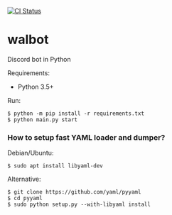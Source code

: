 [![CI Status](https://github.com/aobolensk/walbot/workflows/Lint/badge.svg)](https://github.com/aobolensk/walbot/actions)

# walbot
Discord bot in Python

Requirements:
- Python 3.5+

Run:
```shell
$ python -m pip install -r requirements.txt
$ python main.py start
```

### How to setup fast YAML loader and dumper?

Debian/Ubuntu:
```console
$ sudo apt install libyaml-dev
```
Alternative:
```console
$ git clone https://github.com/yaml/pyyaml
$ cd pyyaml
$ sudo python setup.py --with-libyaml install
```
